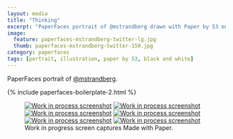 ```yaml
---
layout: media
title: "Thinking"
excerpt: "PaperFaces portrait of @mstrandberg drawn with Paper by 53 on an iPad."
image: 
  feature: paperfaces-mstrandberg-twitter-lg.jpg
  thumb: paperfaces-mstrandberg-twitter-150.jpg
category: paperfaces
tags: [portrait, illustration, paper by 53, black and white]
---
```


PaperFaces portrait of [@mstrandberg](http://twitter.com/mstrandberg).

{% include paperfaces-boilerplate-2.html %}

<figure class="third">
	<a href="{{ site.url }}/images/paperfaces-mstrandberg-process-1-lg.jpg"><img src="{{ site.url }}/images/paperfaces-mstrandberg-process-1-600.jpg" alt="Work in process screenshot"></a>
	<a href="{{ site.url }}/images/paperfaces-mstrandberg-process-2-lg.jpg"><img src="{{ site.url }}/images/paperfaces-mstrandberg-process-2-600.jpg" alt="Work in process screenshot"></a>
	<a href="{{ site.url }}/images/paperfaces-mstrandberg-process-3-lg.jpg"><img src="{{ site.url }}/images/paperfaces-mstrandberg-process-3-600.jpg" alt="Work in process screenshot"></a>
	<a href="{{ site.url }}/images/paperfaces-mstrandberg-process-4-lg.jpg"><img src="{{ site.url }}/images/paperfaces-mstrandberg-process-4-600.jpg" alt="Work in process screenshot"></a>
	<a href="{{ site.url }}/images/paperfaces-mstrandberg-process-5-lg.jpg"><img src="{{ site.url }}/images/paperfaces-mstrandberg-process-5-600.jpg" alt="Work in process screenshot"></a>
	<a href="{{ site.url }}/images/paperfaces-mstrandberg-process-6-lg.jpg"><img src="{{ site.url }}/images/paperfaces-mstrandberg-process-6-600.jpg" alt="Work in process screenshot"></a>
	<figcaption>Work in progress screen captures Made with Paper.</figcaption>
</figure>